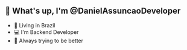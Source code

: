 ## 🖤 What's up, I'm @DanielAssuncaoDeveloper

  - 📍 Living in Brazil
  - 💻 I'm Backend Developer
  - 💖 Always trying to be better
